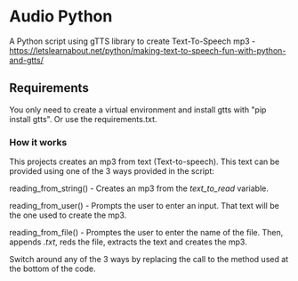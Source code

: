 # Audio Python
A Python script using gTTS library to create Text-To-Speech mp3 - https://letslearnabout.net/python/making-text-to-speech-fun-with-python-and-gtts/

## Requirements 
You only need to create a virtual environment and install gtts with "pip install gtts". Or use the requirements.txt.

### How it works
This projects creates an mp3 from text (Text-to-speech). This text can be provided using one of the 3 ways provided in the script:

reading_from_string() - Creates an mp3 from the _text_to_read_ variable.

reading_from_user() - Prompts the user to enter an input. That text will be the one used to create the mp3.

reading_from_file() - Promptes the user to enter the name of the file. Then, appends _.txt_, reds the file, extracts the text and creates the mp3.

Switch around any of the 3 ways by replacing the call to the method used at the bottom of the code.
